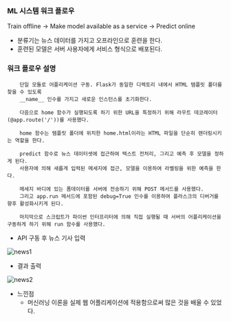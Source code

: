### ML 시스템 워크 플로우
Train offline -> Make model available as a service -> Predict online
- 분류기는 뉴스 데이터를 가지고 오프라인으로 훈련을 한다.
- 훈련된 모델은 서버 사용자에게 서비스 형식으로 배포된다.

### 워크 플로우 설명



        단일 모듈로 어플리케이션 구동. Flask가 동일한 디렉토리 내에서 HTML 템플릿 폴더를 찾을 수 있도록
        __name__ 인수를 가지고 새로운 인스턴스를 초기화한다.

        다음으로 home 함수가 실행되도록 하기 위한 URL을 특정하기 위해 라우트 데코레이터 (@app.route('/'))를 사용했다.

        home 함수는 템플릿 폴더에 위치한 home.html이라는 HTML 파일을 단순히 렌더링시키는 역할을 한다.

        predict 함수로 뉴스 데이터셋에 접근하여 텍스트 전처리, 그리고 예측 후 모델을 정하게 된다.
        사용자에 의해 새롭게 입력된 메세지에 접근, 모델을 이용하여 라벨링을 위한 예측을 한다.

        메세지 바디에 있는 폼데이터를 서버에 전송하기 위해 POST 메서드를 사용했다.
        그리고 app.run 메서드에 포함된 debug=True 인수를 이용하여 플라스크의 디버거를 향후 활성화시키게 된다.

        마지막으로 스크립트가 파이썬 인터프리터에 의해 직접 실행될 때 서버의 어플리케이션을 구동하게 하기 위해 run 함수를 사용했다.




- API 구동 후 뉴스 기사 입력

![news1](https://user-images.githubusercontent.com/76901290/128296219-40e0a9b7-7571-48d6-8c76-31a0637f1804.PNG)


- 결과 출력

![news2](https://user-images.githubusercontent.com/76901290/128296226-a99ca083-a1a1-4b55-965f-5b146a37d9d3.PNG)


- 느낀점 
    - 머신러닝 이론을 실제 웹 어플리케이션에 적용함으로써 많은 것을 배울 수 있었다. 